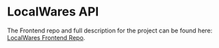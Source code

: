 # LocalWares API

The Frontend repo and full description for the project can be found here: [LocalWares Frontend Repo](https://github.com/ryancdavey1/local_wares_frontend).
